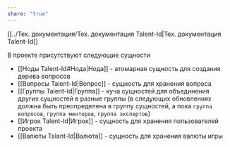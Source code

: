 ```yaml
---
share: "true"
---
```


[[../Тех. документация/Тех.  документация Talent-Id|Тех.  документация Talent-Id]]


В проекте присутствуют следующие сущности

- [[Ноды Talent-Id#Нода|Нода]] - атомарная сущность для создания дерева вопросов
- [[Вопросы Talent-Id|Вопрос]] - сущность для хранения вопроса
- [[Группы Talent-Id|Группа]] - куча сущностей для объединения других сущностей в разные группы  (в следующих обновлениях должна быть преопределена в группу сущностей, а пока `группа вопросов`, `группа менторов`, `группа экспертов`)
- [[Игрок Talent-Id|Игрок]] - сущность для хранения пользователей проекта
- [[Валюты Talant-Id|Валюта]] - сущность для хранения валюты игры